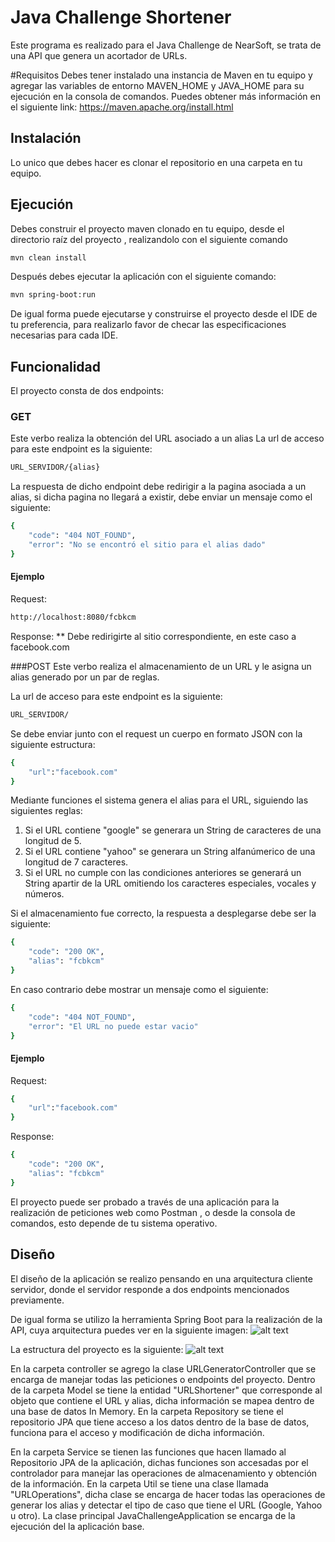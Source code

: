 # Java Challenge Shortener

Este programa es realizado para el Java Challenge de NearSoft, se trata de una API que genera un acortador de URLs.

#Requisitos
Debes tener instalado una instancia de Maven en tu equipo y agregar las variables de entorno MAVEN_HOME y JAVA_HOME para su ejecución en la consola de comandos.
Puedes obtener más información en el siguiente link: https://maven.apache.org/install.html

## Instalación

Lo unico que debes hacer es clonar el repositorio en una carpeta en tu equipo.

## Ejecución
Debes construir el proyecto maven clonado en tu equipo, desde el directorio raíz del proyecto , realizandolo con el siguiente comando

```bash
mvn clean install
```
Después debes ejecutar la aplicación con el siguiente comando:

```bash
mvn spring-boot:run
```
De igual forma puede ejecutarse y construirse el proyecto desde el IDE de tu preferencia, para realizarlo favor de checar las especificaciones necesarias para cada IDE.

## Funcionalidad

El proyecto consta de dos endpoints:

### GET
Este verbo realiza la obtención del URL asociado a un alias
La url de acceso para este endpoint es la siguiente:
```bash
URL_SERVIDOR/{alias}
```
La respuesta de dicho endpoint debe redirigir a la pagina asociada a un alias, si dicha pagina no llegará a existir, debe enviar un mensaje como el siguiente:

```bash
{
    "code": "404 NOT_FOUND",
    "error": "No se encontró el sitio para el alias dado"
}
```
#### Ejemplo
Request:
```bash
http://localhost:8080/fcbkcm
```
Response: 
** Debe redirigirte al sitio correspondiente, en este caso a facebook.com

###POST
Este verbo realiza el almacenamiento de un URL y le asigna un alias generado por un par de reglas.

La url de acceso para este endpoint es la siguiente:
```bash
URL_SERVIDOR/
```
Se debe enviar junto con el request un cuerpo en formato JSON con la siguiente estructura:
```bash
{
    "url":"facebook.com"
}
```
Mediante funciones el sistema genera el alias para el URL, siguiendo las siguientes reglas:

1. Si el URL contiene "google" se generara un String de caracteres de una longitud de 5.
2. Si el URL contiene "yahoo" se generara un String alfanúmerico de una longitud de 7 caracteres.
3. Si el URL no cumple con las condiciones anteriores se generará un String apartir de la URL omitiendo los caracteres especiales, vocales y números.

Si el almacenamiento fue correcto, la respuesta a desplegarse debe ser la siguiente:
```bash
{
    "code": "200 OK",
    "alias": "fcbkcm"
}
```
En caso contrario debe mostrar un mensaje como el siguiente:
```bash
{
    "code": "404 NOT_FOUND",
    "error": "El URL no puede estar vacio"
}
```
#### Ejemplo
Request:
```bash
{
    "url":"facebook.com"
}
```
Response:
```bash
{
    "code": "200 OK",
    "alias": "fcbkcm"
}
```
El proyecto puede ser probado a través de una aplicación para la realización de peticiones web como Postman , o desde la consola de comandos, esto depende de tu sistema operativo.

## Diseño
El diseño de la aplicación se realizo pensando en una arquitectura cliente servidor, donde el servidor responde a dos endpoints mencionados previamente.

De igual forma se utilizo la herramienta Spring Boot para la realización de la API, cuya arquitectura puedes ver en la siguiente imagen:
![alt text](https://static.javatpoint.com/springboot/images/spring-boot-architecture2.png)

La estructura del proyecto es la siguiente:
![alt text](https://serving.photos.photobox.com/98395175a1b71757c5770ee22dff91a99df8c3dc6b84acd58c3b238640f3e30e168c80f9.jpg)

En la carpeta controller se agrego la clase URLGeneratorController que se encarga de manejar todas las peticiones o endpoints del proyecto.
Dentro de la carpeta Model se tiene la entidad "URLShortener" que corresponde al objeto que contiene el URL y alias, dicha información se mapea dentro de una base de datos In Memory.
En la carpeta Repository se tiene el repositorio JPA que tiene acceso a los datos dentro de la base de datos, funciona para el acceso y modificación de dicha información.

En la carpeta Service se tienen las funciones que hacen llamado al Repositorio JPA de la aplicación, dichas funciones son accesadas por el controlador para manejar las operaciones de almacenamiento y obtención de la información.
En la carpeta Util se tiene una clase llamada "URLOperations", dicha clase se encarga de hacer todas las operaciones de generar los alias y detectar el tipo de caso que tiene el URL (Google, Yahoo u otro).
La clase principal JavaChallengeApplication se encarga de la ejecución del la aplicación base.
